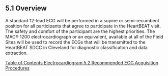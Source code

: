 ## 5.1 Overview

A standard 12-lead ECG will be performed in a supine or semi-recumbent position for all participants that agree to participate in the HeartBEAT visit. The safety and comfort of the participant are the highest priorities. The MAC® 1200 electrocardiograph or an equivalent, available at all of the Field Sites will be used to record the ECGs that will be transmitted to the HeartBEAT SDCC in Cleveland for diagnostic classification and data extraction.


<div class="center">
<div class="btn-group">
  <a href=":pages_path:/manuals/ecg/5-00-ecg-toc.md" class="btn btn-default">
    <span class="glyphicon glyphicon-chevron-left"></span>
    Table of Contents
  </a>

  <a href=":pages_path:/manuals/ecg" class="btn btn-default">
    <span class="glyphicon glyphicon-chevron-up"></span>
    Electrocardiogram
  </a>

  <a href=":pages_path:/manuals/ecg/5-02-recommended-ecg-acquisition.md" class="btn btn-success">
    5.2 Recommended ECG Acquisition Procedures
    <span class="glyphicon glyphicon-chevron-right"></span>
  </a>
</div>
</div>